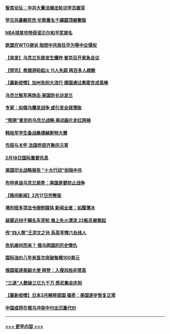 #### [智库论坛：中共大量活摘法轮功学员器官](../pages/prog202/a103351624.md?t=02191050) 
#### [罕见风暴酿死伤 伦敦著名千禧圆顶被撕毁](../pages/prog202/a103351523.md?t=02191050) 
#### [NBA球星坎特获诺贝尔和平奖提名](../pages/prog202/a103351515.md?t=02191050) 
#### [欧盟在WTO提诉 指控中共放任华为等中企侵权](../pages/prog202/a103351384.md?t=02191050) 
#### [【突发】乌克兰东部发生爆炸 普京召开紧急会议](../pages/prog202/a103351372.md?t=02191050) 
#### [【短讯】希腊游轮起火 11人失踪 两百多人疏散](../pages/prog202/a103351352.md?t=02191050) 
#### [【最新疫情】加州告别大流行 德国通过奥密克戎高峰](../pages/prog202/a103351348.md?t=02191050) 
#### [乌克兰叛军再炮击 美国防长访波兰](../pages/prog202/a103351323.md?t=02191050) 
#### [专家：如俄乌爆发战争 或引发全球滞胀](../pages/prog202/a103351180.md?t=02191050) 
#### [“预测”普京的乌克兰战略 美动画片走红网络](../pages/prog202/a103351173.md?t=02191050) 
#### [韩陆军学生备战桑德赫斯特大赛](../pages/prog202/a103351257.md?t=02191050) 
#### [包容与关怀 法国侨团齐聚庆元宵](../pages/prog202/a103351114.md?t=02191050) 
#### [2月18日国际重要讯息](../pages/prog202/a103351084.md?t=02191050) 
#### [美国印太战略报告 “十大行动”剑指中共](../pages/prog202/a103351067.md?t=02191050) 
#### [布林肯谈乌克兰局势：美国是要防止战争](../pages/prog202/a103350968.md?t=02191050) 
#### [【晚间新闻】2月17日完整版](../pages/prog202/a103350845.md?t=02191050) 
#### [塔利班多项法令限制媒体 新闻业者：如履薄冰](../pages/prog202/a103350765.md?t=02191050) 
#### [装载近四千辆名车货轮 海上失火漂流 22船员被救起](../pages/prog202/a103350801.md?t=02191050) 
#### [传“四人帮”王洪文之孙 系英军情六处线人](../pages/prog202/a103350707.md?t=02191050) 
#### [危机缘何而来？ 俄乌两国的历史情仇](../pages/prog202/a103350715.md?t=02191050) 
#### [国际油价八年来首次突破每桶100美元](../pages/prog202/a103350598.md?t=02191050) 
#### [俄国驱逐美副大使 拜登：入侵风险非常高](../pages/prog202/a103350645.md?t=02191050) 
#### [“三退”人数破三亿九千万 悉尼集会庆祝](../pages/prog202/a103350463.md?t=02191050) 
#### [【最新疫情】日本3月解除锁国 福奇：美国逐步恢复正常](../pages/prog202/a103350407.md?t=02191050) 
#### [中国或将在俄乌冲突中付出沉重代价](../pages/prog202/a103350477.md?t=02191050) 

----
#### [ >>> 更早内容 <<< ](../indexes/prog202-earlier.md)
